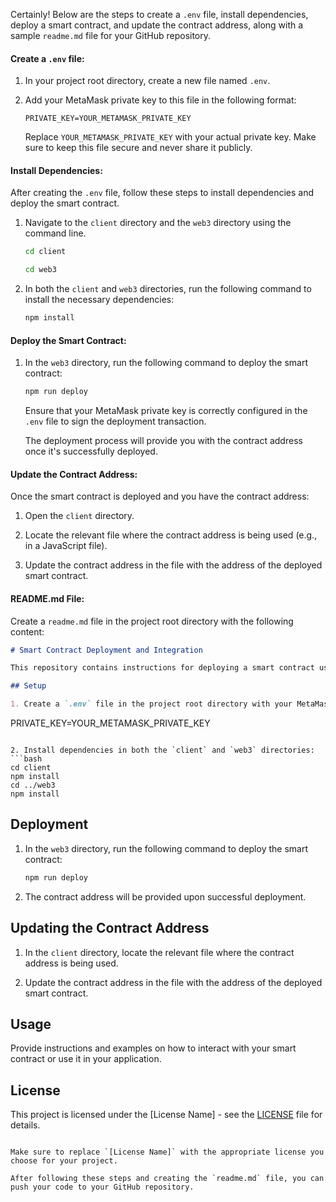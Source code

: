 Certainly! Below are the steps to create a `.env` file, install dependencies, deploy a smart contract, and update the contract address, along with a sample `readme.md` file for your GitHub repository.

#### Create a `.env` file:

1. In your project root directory, create a new file named `.env`.

2. Add your MetaMask private key to this file in the following format:

   ```
   PRIVATE_KEY=YOUR_METAMASK_PRIVATE_KEY
   ```

   Replace `YOUR_METAMASK_PRIVATE_KEY` with your actual private key. Make sure to keep this file secure and never share it publicly.

#### Install Dependencies:

After creating the `.env` file, follow these steps to install dependencies and deploy the smart contract.

1. Navigate to the `client` directory and the `web3` directory using the command line.

   ```bash
   cd client
   ```

   ```bash
   cd web3
   ```

2. In both the `client` and `web3` directories, run the following command to install the necessary dependencies:

   ```bash
   npm install
   ```

#### Deploy the Smart Contract:

1. In the `web3` directory, run the following command to deploy the smart contract:

   ```bash
   npm run deploy
   ```

   Ensure that your MetaMask private key is correctly configured in the `.env` file to sign the deployment transaction.

   The deployment process will provide you with the contract address once it's successfully deployed.

#### Update the Contract Address:

Once the smart contract is deployed and you have the contract address:

1. Open the `client` directory.

2. Locate the relevant file where the contract address is being used (e.g., in a JavaScript file).

3. Update the contract address in the file with the address of the deployed smart contract.

#### README.md File:

Create a `readme.md` file in the project root directory with the following content:

```markdown
# Smart Contract Deployment and Integration

This repository contains instructions for deploying a smart contract using MetaMask and integrating it into a client application. 

## Setup

1. Create a `.env` file in the project root directory with your MetaMask private key:
   ```
   PRIVATE_KEY=YOUR_METAMASK_PRIVATE_KEY
   ```

2. Install dependencies in both the `client` and `web3` directories:
   ```bash
   cd client
   npm install
   cd ../web3
   npm install
   ```

## Deployment

1. In the `web3` directory, run the following command to deploy the smart contract:
   ```bash
   npm run deploy
   ```

2. The contract address will be provided upon successful deployment.

## Updating the Contract Address

1. In the `client` directory, locate the relevant file where the contract address is being used.

2. Update the contract address in the file with the address of the deployed smart contract.

## Usage

Provide instructions and examples on how to interact with your smart contract or use it in your application.

## License

This project is licensed under the [License Name] - see the [LICENSE](LICENSE) file for details.
```

Make sure to replace `[License Name]` with the appropriate license you choose for your project.

After following these steps and creating the `readme.md` file, you can push your code to your GitHub repository.